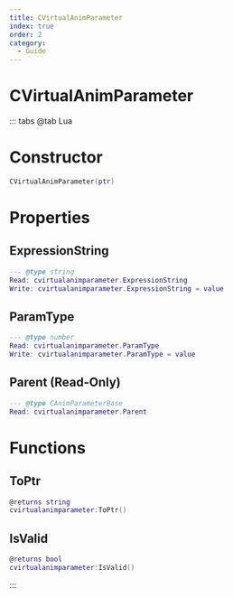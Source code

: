 ```yaml
---
title: CVirtualAnimParameter
index: true
order: 2
category:
  - Guide
---
```


# CVirtualAnimParameter

::: tabs
@tab Lua
# Constructor
```lua
CVirtualAnimParameter(ptr)
```
# Properties
## ExpressionString 
```lua
--- @type string
Read: cvirtualanimparameter.ExpressionString
Write: cvirtualanimparameter.ExpressionString = value
```
## ParamType 
```lua
--- @type number
Read: cvirtualanimparameter.ParamType
Write: cvirtualanimparameter.ParamType = value
```
## Parent (Read-Only)
```lua
--- @type CAnimParameterBase
Read: cvirtualanimparameter.Parent
```
# Functions
## ToPtr
```lua
@returns string
cvirtualanimparameter:ToPtr()
```
## IsValid
```lua
@returns bool
cvirtualanimparameter:IsValid()
```

:::